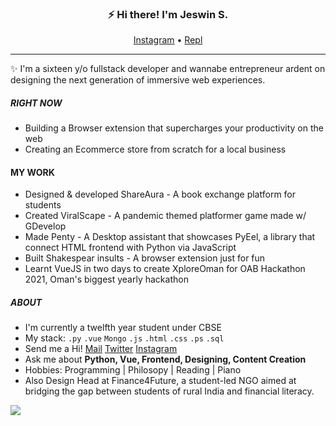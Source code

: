 <h3 align="center">⚡ Hi there! I'm Jeswin S.</h3>
<p align="center">
  <a href="https://instagram.com/_looonaaaa">Instagram</a> • <a href="https://replit.com/@jeswinsunsi">Repl</a> 
</p>


---
✨ I'm a sixteen y/o fullstack developer and wannabe entrepreneur ardent on designing the next generation of immersive web experiences.

##### RIGHT NOW
- Building a Browser extension that supercharges your productivity on the web
- Creating an Ecommerce store from scratch for a local business

#### MY WORK
- Designed & developed ShareAura - A book exchange platform for students
- Created ViralScape - A pandemic themed platformer game made w/ GDevelop
- Made Penty - A Desktop assistant that showcases PyEel, a library that connect HTML frontend with Python via JavaScript
- Built Shakespear insults - A browser extension just for fun
- Learnt VueJS in two days to create XploreOman for OAB Hackathon 2021, Oman's biggest yearly hackathon  

##### ABOUT
- I'm currently a twelfth year student under CBSE
- My stack: `.py` `.vue` `Mongo` `.js` `.html` `.css` `.ps` `.sql`
- Send me a Hi! [Mail](mailto:jeswinsunsi@gmail.com "Mail me") [Twitter](https://twitter.com/lonadotexe "My Twitter") [Instagram](https://instagram.com/_looonaaaa, "My Instagram")
- Ask me about **Python, Vue, Frontend, Designing, Content Creation**
- Hobbies: Programming | Philosopy | Reading | Piano
- Also Design Head at Finance4Future, a student-led NGO aimed at bridging the gap between students of rural India and financial literacy.

<img align="left" src="https://github-readme-stats.vercel.app/api?username=JeswinSUnsi&show_icons=true&theme=radical" /> 




